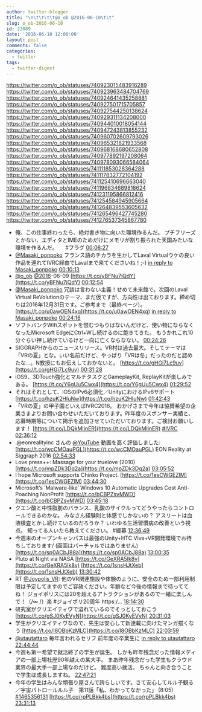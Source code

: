 ```yaml
---
author: twitter-blogger
title: "\n\t\t\t\t@o_ob @2016-06-10\t\t"
slug: o_ob-2016-06-10
id: 23089
date: '2016-06-10 12:00:00'
layout: post
comments: false
categories:
  - twitter
tags:
  - twitter-digest
---
```


https://twitter.com/o_ob/statuses/740923015483916289 https://twitter.com/o_ob/statuses/740923963484704769 https://twitter.com/o_ob/statuses/740924641435258881 https://twitter.com/o_ob/statuses/740927501715705857 https://twitter.com/o_ob/statuses/740927544250138624 https://twitter.com/o_ob/statuses/740929311134208000 https://twitter.com/o_ob/statuses/740944010018054144 https://twitter.com/o_ob/statuses/740947243813855232 https://twitter.com/o_ob/statuses/740960702609793026 https://twitter.com/o_ob/statuses/740965321821933568 https://twitter.com/o_ob/statuses/740968168680652808 https://twitter.com/o_ob/statuses/740977892197208064 https://twitter.com/o_ob/statuses/740978093066584064 https://twitter.com/o_ob/statuses/741111853028364288 https://twitter.com/o_ob/statuses/741117832772104192 https://twitter.com/o_ob/statuses/741125410696663040 https://twitter.com/o_ob/statuses/741196834689818624 https://twitter.com/o_ob/statuses/741231195866812416 https://twitter.com/o_ob/statuses/741254584945905664 https://twitter.com/o_ob/statuses/741264839553605632 https://twitter.com/o_ob/statuses/741265496427745280 https://twitter.com/o_ob/statuses/741276537345867780  

*   俺、この仕事終わったら、絶対書き物に向いた環境作るんだ。 プチフリーズとかない、エディタとIMEのためだけにメモリが割り振られた天国みたいな環境を作るんだ。　　#フラグ [00:06:27](https://twitter.com/o_ob/statuses/740923015483916289)
*   [@Masaki_ponpoko](https://twitter.com/Masaki_ponpoko) フランス語のチカラを生かしてLaval Virtualウケの良い作品を連れてIVRC経由でLavalまで来てくださいね！;-) [in reply to Masaki_ponpoko](https://twitter.com/Masaki_ponpoko/statuses/740916477394440193) [00:10:13](https://twitter.com/o_ob/statuses/740923963484704769)
*   [@o_ob](https://twitter.com/o_ob) [@2016](https://twitter.com/2016)-06-09 [https://t.co/yBFNu7iQdY](https://t.co/yBFNu7iQdY) [00:12:54](https://twitter.com/o_ob/statuses/740924641435258881)
*   [@Masaki_ponpoko](https://twitter.com/Masaki_ponpoko) 冗談は言わない主義！せめて未来館で。次回のLaval Virtual ReVolutionのテーマ、まだ仮ですが、方向性は出ております。締め切りは2016年12月31日です。ご参考まで（最終ページ）。 [https://t.co/u0awOEN4xq](https://t.co/u0awOEN4xq) [in reply to Masaki_ponpoko](https://twitter.com/Masaki_ponpoko/statuses/740925586399363072) [00:24:16](https://twitter.com/o_ob/statuses/740927501715705857)
*   ソフトバンクWifiスポットを恨むつもりはないんだけど、使い物にならなくなったMicrosoft EdgeにCtrl+Wし続けるのに飽きてきた。 もうかれこれ10分ぐらい押し続けているけど一向に亡くならなない。 [00:24:26](https://twitter.com/o_ob/statuses/740927544250138624)
*   SIGGRAPHからのニュースリリース。VR村は過去最大。そしてテーマは「VRの夏」とな。いい名前だけど、やっぱり「VRは冬」だったのだと認めたな…。N教授にもお伝えしておかないと。 [https://t.co/gHGi7Lc9uv](https://t.co/gHGi7Lc9uv) [00:31:28](https://twitter.com/o_ob/statuses/740929311134208000)
*   iOS9、3DTouch強化とマルチタスクとGameplayKit, ReplayKitが楽しみである。 [https://t.co/Y6gUu5Cwx4](https://t.co/Y6gUu5Cwx4) [01:29:52](https://twitter.com/o_ob/statuses/740944010018054144)
*   それはそれとして、iOSのIPv6必須化／UnityにおけるIPv6サポート [https://t.co/hzuK2HIuNw](https://t.co/hzuK2HIuNw) [01:42:43](https://twitter.com/o_ob/statuses/740947243813855232)
*   「VRの夏」の甲子園といえばIVRC2016。 おかげさまで今年は協賛希望の企業さまよりお問い合わせいただいております。昨年度のスポンサー実績と、応募時期等について掲示を追加させていただいております。ご検討お願いします！ [https://t.co/LDQkMIinER](https://t.co/LDQkMIinER) [#IVRC](https://twitter.com/search?q=%23IVRC&src=hash) [02:36:12](https://twitter.com/o_ob/statuses/740960702609793026)
*   .@eonrealityinc さんの [@YouTube](https://twitter.com/YouTube) 動画を高く評価しました: [https://t.co/wcCMOauPGL](https://t.co/wcCMOauPGL) EON Reality at Siggraph 2016 [02:54:33](https://twitter.com/o_ob/statuses/740965321821933568)
*   Love press++: Massage for your truelove (2010) [https://t.co/mpZDk3Dq2a](https://t.co/mpZDk3Dq2a) [03:05:52](https://twitter.com/o_ob/statuses/740968168680652808)
*   I hope Microsoft supports Chinko Project. [https://t.co/1esCWGEZlM](https://t.co/1esCWGEZlM) [03:44:30](https://twitter.com/o_ob/statuses/740977892197208064)
*   Microsoft’s ‘Malware-like’ Windows 10 Automatic Upgrades Cost Anti-Poaching NonProfit [https://t.co/bCBPZsvMWD](https://t.co/bCBPZsvMWD) [03:45:18](https://twitter.com/o_ob/statuses/740978093066584064)
*   クエン酸と中性脂肪のバランス、乳酸のサイクルってどうやったらコントロールできるのかな。 みなさん経験則と体感でしかないの？ アスリートは血液検査とかし続けているのだろうか？ いわゆる生活習慣病の改善という視点。 知ってる人いたら教えてください。 #緩募 [12:36:49](https://twitter.com/o_ob/statuses/741111853028364288)
*   今週末のオープンキャンパスは最強のUnity+HTC Vive+VR開発環境でお待ちしております/ (画面はバーチャルではありません) [https://t.co/sp0ACbJ88a](https://t.co/sp0ACbJ88a) [13:00:35](https://twitter.com/o_ob/statuses/741117832772104192)
*   Pluto at Night via NASA [https://t.co/GeXRA5Ik8v](https://t.co/GeXRA5Ik8v) [https://t.co/1snsHJtXeb](https://t.co/1snsHJtXeb) [13:30:42](https://twitter.com/o_ob/statuses/741125410696663040)
*   RT [@Joypolis_VR](https://twitter.com/Joypolis_VR): 他のVR関連施設や体験のように、安全のため一部利用制限は予定してますのでご容赦ください。年齢など今後の情報まで待っててね！ ジョイポリスには20を超えるアトラクションがあるので一緒に楽しんで！（/∞ /）楽 #ジョイポリ20周年 https:/… [18:14:30](https://twitter.com/o_ob/statuses/741196834689818624)
*   研究室がクリエイティヴで溢れているのでそっとしておこう [https://t.co/gSJ0KyEVyN](https://t.co/gSJ0KyEVyN) [20:31:03](https://twitter.com/o_ob/statuses/741231195866812416)
*   学生がクリエイティヴなので、先生は安心して新連載に向けたマンガ描くなう [https://t.co/I8OBbKzMLC](https://t.co/I8OBbKzMLC) [22:03:59](https://twitter.com/o_ob/statuses/741254584945905664)
*   [@utautattaro](https://twitter.com/utautattaro) 毎年言われるセリフ 前年度の卒業生に [in reply to utautattaro](https://twitter.com/utautattaro/statuses/741264684821581824) [22:44:44](https://twitter.com/o_ob/statuses/741264839553605632)
*   今週も第一希望で就活終了の学生が誕生。 しかも昨年残念だった情報メディアの一部上場社歴90年越えの某大手。 まあ昨年残念だった学生もクラウド業界の最大手一部上場なのだけど。 難度高い就活。 ちゃんと向き合うことで学生は成長しますね。 [22:47:21](https://twitter.com/o_ob/statuses/741265496427745280)
*   今年の学生はみんな頑張り屋さんで誇らしいです。さて安心してルル子観る／宇宙パトロールルル子　第11話「私、わかってなかった」 (8:05) [#1465356131](https://twitter.com/search?q=%231465356131&src=hash) [https://t.co/rpPLBkk4bs](https://t.co/rpPLBkk4bs) [23:31:13](https://twitter.com/o_ob/statuses/741276537345867780)